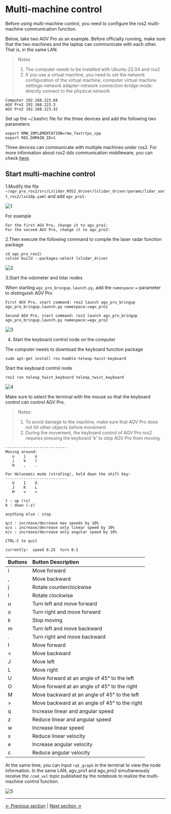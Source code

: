 # Multi-machine control

Before using multi-machine control, you need to configure the ros2 multi-machine communication function.

Below, take two AGV Pro as an example. Before officially running, make sure that the two machines and the laptop can communicate with each other. That is, in the same LAN.

> Notes
>1. The computer needs to be installed with Ubuntu 22.04 and ros2
>2. If you use a virtual machine, you need to set the network configuration of the virtual machine, computer virtual machine settings-network adapter-network connection-bridge mode: directly connect to the physical network

```
Computer 192.168.123.68
AGV Pro1 192.168.123.3
AGV Pro2 192.168.123.42
```

Set up the ~/.bashrc file for the three devices and add the following two parameters:

```
export RMW_IMPLEMENTATION=rmw_fastrtps_cpp
export ROS_DOMAIN_ID=1
```

Three devices can communicate with multiple machines under ros2. For more information about ros2 dds communication middleware, you can check [here](https://docs.ros.org/en/humble/Concepts/Intermediate/About-Domain-ID.html).

## Start multi-machine control

1.Modify the file `~/agv_pro_ros2/src/Lslidar_ROS2_driver/lslidar_driver/params/lidar_uart_ros2/lsn10p.yaml` and add `agv_pro1:`

![1](../../resources/6-SDKDevelopment/6.2/6.2.4/1.jpg)

For example

```
For the first AGV Pro, change it to agv_pro1:
For the second AGV Pro, change it to agv_pro2:
```

2.Then execute the following command to compile the laser radar function package

```
cd agv_pro_ros2/
colcon build --packages-select lslidar_driver
```

![2](../../resources/6-SDKDevelopment/6.2/6.2.4/2.jpg)

3.Start the odometer and lidar nodes

When starting `agv_pro_bringup.launch.py`, add the `namespace:=` parameter to distinguish AGV Pro

```
First AGV Pro, start command: ros2 launch agv_pro_bringup agv_pro_bringup.launch.py ​​namespace:=agv_pro1

Second AGV Pro, start command: ros2 launch agv_pro_bringup agv_pro_bringup.launch.py ​​namespace:=agv_pro2
```

![3](../../resources/6-SDKDevelopment/6.2/6.2.4/3.jpg)

4. Start the keyboard control node on the computer

The computer needs to download the keyboard function package

```
sudo apt-get install ros-humble-teleop-twist-keyboard
```

Start the keyboard control node

```
ros2 run teleop_twist_keyboard teleop_twist_keyboard
```

![4](../../resources/6-SDKDevelopment/6.2/6.2.4/4.jpg)

Make sure to select the terminal with the mouse so that the keyboard control can control AGV Pro.

> Notes:
> 1. To avoid damage to the machine, make sure that AGV Pro does not hit other objects before movement
> 2. During the movement, the keyboard control of AGV Pro ros2 requires pressing the keyboard 'k' to stop AGV Pro from moving.

```
---------------------------
Moving around:
   u    i    o
   j    k    l
   m    ,    .

For Holonomic mode (strafing), hold down the shift key:
---------------------------
   U    I    O
   J    K    L
   M    <    >

t : up (+z)
b : down (-z)

anything else : stop

q/z : increase/decrease max speeds by 10%
w/x : increase/decrease only linear speed by 10%
e/c : increase/decrease only angular speed by 10%

CTRL-C to quit

currently:	speed 0.25	turn 0.5 
```

| Buttons | Button Description |
| :--- | :----------------- |
| i | Move forward |
| , | Move backward |
| j | Rotate counterclockwise |
| l | Rotate clockwise |
| u | Turn left and move forward |
| o | Turn right and move forward |
| k | Stop moving |
| m | Turn left and move backward |
| . | Turn right and move backward |
| I | Move forward |
| < | Move backward |
| J | Move left |
| L | Move right |
| U | Move forward at an angle of 45° to the left |
| O | Move forward at an angle of 45° to the right |
| M | Move backward at an angle of 45° to the left |
| > | Move backward at an angle of 45° to the right |
| q | Increase linear and angular speed |
| z | Reduce linear and angular speed |
| w | Increase linear speed |
| x | Reduce linear velocity |
| e | Increase angular velocity |
| c | Reduce angular velocity |

At the same time, you can input `rqt_graph` in the terminal to view the node information. In the same LAN, agv_pro1 and agv_pro2 simultaneously receive the `/cmd_vel` topic published by the notebook to realize the multi-machine control function.

![5](../../resources/6-SDKDevelopment/6.2/6.2.4/5.jpg)

---

[← Previous section](6.2.3-Navigation2.md) | [Next section →](6.2.5-Gazebo.md)